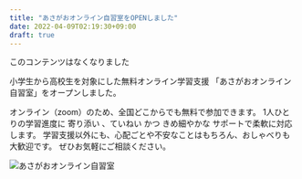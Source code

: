 ```yaml
---
title: "あさがおオンライン自習室をOPENしました"
date: 2022-04-09T02:19:30+09:00
draft: true
---
```

このコンテンツはなくなりました

小学生から高校生を対象にした無料オンライン学習支援
「あさがおオンライン自習室」をオープンしました。
<!--more-->
オンライン（zoom）のため、全国どこからでも無料で参加できます。
1人ひとりの学習進度に 寄り添い 、ていねい かつ きめ細やかな サポートで柔軟に対応します。
学習支援以外にも、心配ごとや不安なことはもちろん、おしゃべりも大歓迎です。
ぜひお気軽にご相談ください。

![あさがおオンライン自習室](/images/2022/online-study-2022-April.png)

